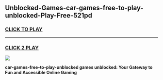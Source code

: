 
## Unblocked-Games-car-games-free-to-play-unblocked-Play-Free-521pd
<h3>
<a href="https://premium76.site?title=car-games-free-to-play-unblocked&ref=18A1">CLICK TO PLAY</a></h3>
<hr>

<h3>
<a href="https://premium76.site?title=car-games-free-to-play-unblocked&ref=18A1">CLICK 2 PLAY</a>
  
</h3>

<a href="https://premium76.site?title=car-games-free-to-play-unblocked&ref=18A1"><img src="https://clearcache.store/games.png"></a>


**car-games-free-to-play-unblocked games unblocked: Your Gateway to Fun and Accessible Online Gaming**
